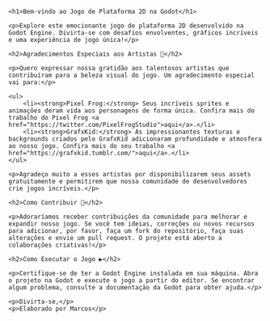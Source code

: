 <!DOCTYPE html>
<html lang="pt-br">

<head>
    <meta charset="UTF-8">
    <meta name="viewport" content="width=device-width, initial-scale=1.0">
    <title>Jogo de Plataforma 2D na Godot</title>
</head>

<body>

    <h1>Bem-vindo ao Jogo de Plataforma 2D na Godot</h1>

    <p>Explore este emocionante jogo de plataforma 2D desenvolvido na Godot Engine. Divirta-se com desafios envolventes, gráficos incríveis e uma experiência de jogo única!</p>

    <h2>Agradecimentos Especiais aos Artistas 🎨</h2>

    <p>Quero expressar nossa gratidão aos talentosos artistas que contribuíram para a beleza visual do jogo. Um agradecimento especial vai para:</p>

    <ul>
        <li><strong>Pixel Frog:</strong> Seus incríveis sprites e animações deram vida aos personagens de forma única. Confira mais do trabalho do Pixel Frog <a href="https://twitter.com/PixelFrogStudio">aqui</a>.</li>
        <li><strong>GrafxKid:</strong> As impressionantes texturas e backgrounds criados pelo GrafxKid adicionaram profundidade e atmosfera ao nosso jogo. Confira mais do seu trabalho <a href="https://grafxkid.tumblr.com/">aqui</a>.</li>
    </ul>

    <p>Agradeço muito a esses artistas por disponibilizarem seus assets gratuitamente e permitirem que nossa comunidade de desenvolvedores crie jogos incríveis.</p>

    <h2>Como Contribuir 🚀</h2>

    <p>Adoraríamos receber contribuições da comunidade para melhorar e expandir nosso jogo. Se você tem ideias, correções ou novos recursos para adicionar, por favor, faça um fork do repositório, faça suas alterações e envie um pull request. O projeto está aberto a colaborações criativas!</p>

    <h2>Como Executar o Jogo ▶️</h2>

    <p>Certifique-se de ter a Godot Engine instalada em sua máquina. Abra o projeto na Godot e execute o jogo a partir do editor. Se encontrar algum problema, consulte a documentação da Godot para obter ajuda.</p>

    <p>Divirta-se,</p>
    <p>Elaborado por Marcos</p>

</body>

</html>
